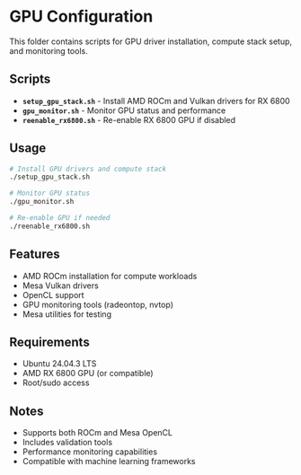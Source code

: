 # GPU Configuration

This folder contains scripts for GPU driver installation, compute stack setup, and monitoring tools.

## Scripts

- **`setup_gpu_stack.sh`** - Install AMD ROCm and Vulkan drivers for RX 6800
- **`gpu_monitor.sh`** - Monitor GPU status and performance
- **`reenable_rx6800.sh`** - Re-enable RX 6800 GPU if disabled

## Usage

```bash
# Install GPU drivers and compute stack
./setup_gpu_stack.sh

# Monitor GPU status
./gpu_monitor.sh

# Re-enable GPU if needed
./reenable_rx6800.sh
```

## Features

- AMD ROCm installation for compute workloads
- Mesa Vulkan drivers
- OpenCL support
- GPU monitoring tools (radeontop, nvtop)
- Mesa utilities for testing

## Requirements

- Ubuntu 24.04.3 LTS
- AMD RX 6800 GPU (or compatible)
- Root/sudo access

## Notes

- Supports both ROCm and Mesa OpenCL
- Includes validation tools
- Performance monitoring capabilities
- Compatible with machine learning frameworks
